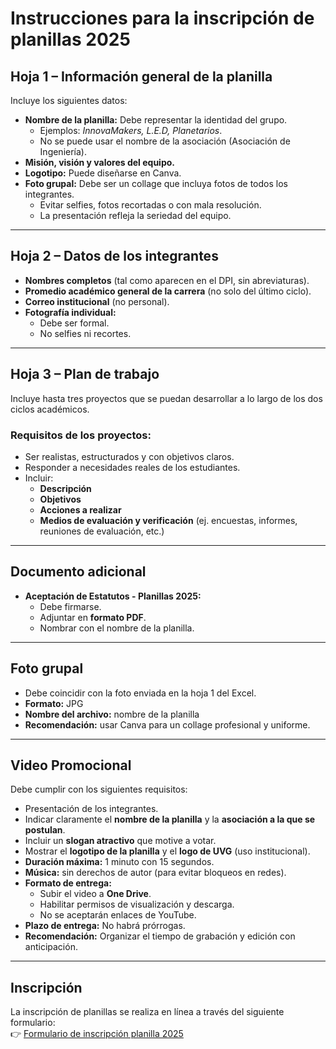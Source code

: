 # Instrucciones para la inscripción de planillas 2025

## Hoja 1 – Información general de la planilla
Incluye los siguientes datos:  
- **Nombre de la planilla:** Debe representar la identidad del grupo.  
  - Ejemplos: *InnovaMakers, L.E.D, Planetarios*.  
  - No se puede usar el nombre de la asociación (Asociación de Ingeniería).  
- **Misión, visión y valores del equipo.**  
- **Logotipo:** Puede diseñarse en Canva.  
- **Foto grupal:** Debe ser un collage que incluya fotos de todos los integrantes.  
  - Evitar selfies, fotos recortadas o con mala resolución.  
  - La presentación refleja la seriedad del equipo.  

---

## Hoja 2 – Datos de los integrantes
- **Nombres completos** (tal como aparecen en el DPI, sin abreviaturas).  
- **Promedio académico general de la carrera** (no solo del último ciclo).  
- **Correo institucional** (no personal).  
- **Fotografía individual:**  
  - Debe ser formal.  
  - No selfies ni recortes.  

---

## Hoja 3 – Plan de trabajo
Incluye hasta tres proyectos que se puedan desarrollar a lo largo de los dos ciclos académicos.  

### Requisitos de los proyectos:
- Ser realistas, estructurados y con objetivos claros.  
- Responder a necesidades reales de los estudiantes.  
- Incluir:  
  - **Descripción**  
  - **Objetivos**  
  - **Acciones a realizar**  
  - **Medios de evaluación y verificación** (ej. encuestas, informes, reuniones de evaluación, etc.)  

---

## Documento adicional
- **Aceptación de Estatutos - Planillas 2025:**  
  - Debe firmarse.  
  - Adjuntar en **formato PDF**.  
  - Nombrar con el nombre de la planilla.  

---

## Foto grupal
- Debe coincidir con la foto enviada en la hoja 1 del Excel.  
- **Formato:** JPG  
- **Nombre del archivo:** nombre de la planilla  
- **Recomendación:** usar Canva para un collage profesional y uniforme.  

---

## Video Promocional
Debe cumplir con los siguientes requisitos:  
- Presentación de los integrantes.  
- Indicar claramente el **nombre de la planilla** y la **asociación a la que se postulan**.  
- Incluir un **slogan atractivo** que motive a votar.  
- Mostrar el **logotipo de la planilla** y el **logo de UVG** (uso institucional).  
- **Duración máxima:** 1 minuto con 15 segundos.  
- **Música:** sin derechos de autor (para evitar bloqueos en redes).  
- **Formato de entrega:**  
  - Subir el video a **One Drive**.  
  - Habilitar permisos de visualización y descarga.  
  - No se aceptarán enlaces de YouTube.  
- **Plazo de entrega:** No habrá prórrogas.  
- **Recomendación:** Organizar el tiempo de grabación y edición con anticipación.  

---

## Inscripción
La inscripción de planillas se realiza en línea a través del siguiente formulario:  
👉 [Formulario de inscripción planilla 2025](https://bit.ly/Inscripción-planilla2025)
